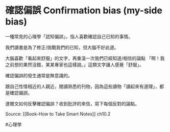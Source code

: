 # 確認偏誤 Confirmation bias (my-side bias)

一種常見的心理學「認知偏誤」，指人喜歡確認自己已知的事情。

我們讀書是為了修正/挑戰我們的已知，但大腦不好此道。

大腦喜歡「看起來舒服」的文字，再重溫一次我們已經知道/相信的論點
「啊！我之前想的果然沒錯，某某專家也這樣說。」這類文字讓人感覺「舒服」。

確認偏誤的發生通常是無意識的。

跟自己性情相近的人親近，閱讀熟悉的刊物，因為這些讀物「讀起來有道理」，都是確認偏誤。

達爾文如何反擊確認偏誤？收到批評的來信，寫下每個反對的論點。


Source: [[Book-How to Take Smart Notes]] ch10.2

#心理學 